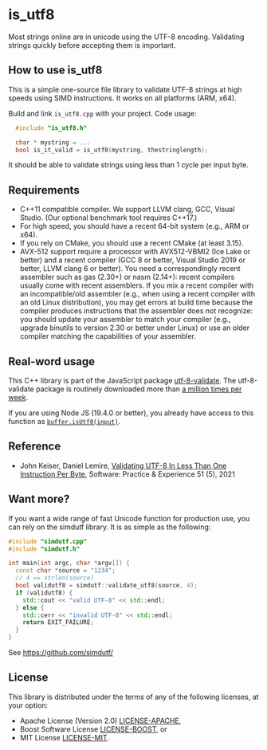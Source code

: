 # is_utf8

Most strings online are in unicode using the UTF-8 encoding. Validating strings
quickly before accepting them is important.

## How to use is_utf8

This is a simple one-source file library to validate UTF-8 strings at high
speeds using SIMD instructions. It works on all platforms (ARM, x64).

Build and link `is_utf8.cpp` with your project. Code usage:

```C++
  #include "is_utf8.h"

  char * mystring = ...
  bool is_it_valid = is_utf8(mystring, thestringlength);
```

It should be able to validate strings using less than 1 cycle per input byte.

## Requirements

- C++11 compatible compiler. We support LLVM clang, GCC, Visual Studio. (Our
  optional benchmark tool requires C++17.)
- For high speed, you should have a recent 64-bit system (e.g., ARM or x64).
- If you rely on CMake, you should use a recent CMake (at least 3.15).
- AVX-512 support require a processor with AVX512-VBMI2 (Ice Lake or better) and
  a recent compiler (GCC 8 or better, Visual Studio 2019 or better, LLVM clang 6
  or better). You need a correspondingly recent assembler such as gas (2.30+) or
  nasm (2.14+): recent compilers usually come with recent assemblers. If you mix
  a recent compiler with an incompatible/old assembler (e.g., when using a
  recent compiler with an old Linux distribution), you may get errors at build
  time because the compiler produces instructions that the assembler does not
  recognize: you should update your assembler to match your compiler (e.g.,
  upgrade binutils to version 2.30 or better under Linux) or use an older
  compiler matching the capabilities of your assembler.

## Real-word usage

This C++ library is part of the JavaScript package
[utf-8-validate](https://github.com/websockets/utf-8-validate). The
utf-8-validate package is routinely downloaded more than
[a million times per week](https://www.npmjs.com/package/utf-8-validate).

If you are using Node JS (19.4.0 or better), you already have access to this
function as
[`buffer.isUtf8(input)`](https://nodejs.org/api/buffer.html#bufferisutf8input).

## Reference

- John Keiser, Daniel Lemire,
  [Validating UTF-8 In Less Than One Instruction Per Byte](https://arxiv.org/abs/2010.03090),
  Software: Practice & Experience 51 (5), 2021

## Want more?

If you want a wide range of fast Unicode function for production use, you can
rely on the simdutf library. It is as simple as the following:

```C++
#include "simdutf.cpp"
#include "simdutf.h"

int main(int argc, char *argv[]) {
  const char *source = "1234";
  // 4 == strlen(source)
  bool validutf8 = simdutf::validate_utf8(source, 4);
  if (validutf8) {
    std::cout << "valid UTF-8" << std::endl;
  } else {
    std::cerr << "invalid UTF-8" << std::endl;
    return EXIT_FAILURE;
  }
}
```

See https://github.com/simdutf/

## License

This library is distributed under the terms of any of the following licenses, at
your option:

- Apache License (Version 2.0) [LICENSE-APACHE](LICENSE-APACHE),
- Boost Software License [LICENSE-BOOST](LICENSE-BOOST), or
- MIT License [LICENSE-MIT](LICENSE-MIT).
